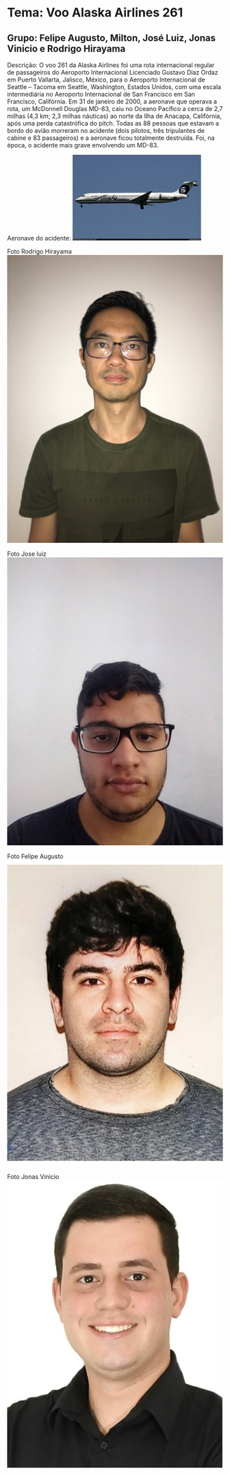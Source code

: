 # Tema: Voo Alaska Airlines 261

## Grupo: Felipe Augusto, Milton, José Luiz, Jonas Vinicio e Rodrigo Hirayama

Descrição: O voo 261 da Alaska Airlines foi uma rota internacional regular de passageiros do Aeroporto Internacional
Licenciado Gustavo Díaz Ordaz em Puerto Vallarta, Jalisco, México, para o Aeroporto Internacional de Seattle – Tacoma em Seattle, Washington, Estados Unidos, 
com uma escala intermediária no Aeroporto Internacional de San Francisco em San Francisco, Califórnia. Em 31 de janeiro de 2000, a aeronave que operava a rota, um McDonnell Douglas MD-83, 
caiu no Oceano Pacífico a cerca de 2,7 milhas (4,3 km; 2,3 milhas náuticas) ao norte da Ilha de Anacapa, Califórnia, após uma perda catastrófica do pitch. Todas as 88 pessoas que estavam
a bordo do avião morreram no acidente (dois pilotos, três tripulantes de cabine e 83 passageiros) e a aeronave ficou totalmente destruída. Foi, na época, o acidente mais grave envolvendo um MD-83.

Aeronave do acidente:
![alt text](https://github.com/rodrigohirayama/Trab-Informatica---Apresentacao/blob/main/MD83_guess.jpg)

Foto Rodrigo Hirayama
![alt text](https://github.com/rodrigohirayama/Trab-Informatica---Apresentacao/blob/main/Rodrigo%20Hirayama.JPG)

Foto Jose luiz
![alt text](https://github.com/rodrigohirayama/Trab-Informatica---Apresentacao/blob/main/Jose%20luiz.jpg)

Foto Felipe Augusto
![alt text](https://github.com/rodrigohirayama/Trab-Informatica---Apresentacao/blob/main/Felipe_Augusto.jpg)

Foto Jonas Vinicio
![alt text](https://github.com/rodrigohirayama/Trab-Informatica---Apresentacao/blob/main/jonas.jpeg)

